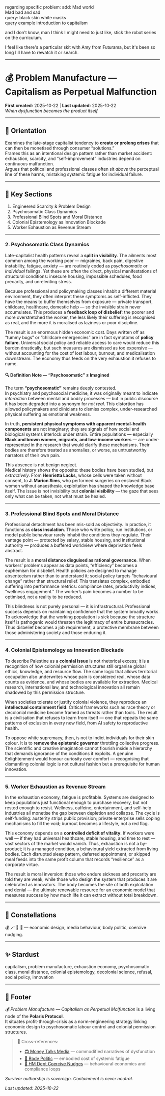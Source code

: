 regarding specific problem:
add:
Mad world  
Mad bad and sad  
query: black skin white masks  
query example introduction to capitalism  

and I don't know, man I think I might need to just like, stick the robot series on the curriculum.  

I feel like there's a particular skit with Amy from Futurama, but it's been so long I'll have to rewatch it or search.  

---

# 💰 Problem Manufacture — Capitalism as Perpetual Malfunction  
**First created:** 2025-10-22 | **Last updated:** 2025-10-22  
*When dysfunction becomes the product itself.*

---

## 🧭 Orientation  
Examines the late-stage capitalist tendency to **create or prolong crises** that can then be monetised through consumer “solutions.”  
Frames this as an intentional design pattern rather than market accident: exhaustion, scarcity, and “self-improvement” industries depend on continuous malfunction.  
Argues that political and professional classes often sit *above* the perceptual line of these harms, mistaking systemic fatigue for individual failure.

---

## 📑 Key Sections  
1. Engineered Scarcity & Problem Design  
2. Psychosomatic Class Dynamics  
3. Professional Blind Spots and Moral Distance  
4. Colonial Epistemology as Innovation Blockade  
5. Worker Exhaustion as Revenue Stream  

---

### 2. Psychosomatic Class Dynamics  

Late-capitalist health patterns reveal a **split in visibility**. The ailments most common among the working poor — migraines, back pain, digestive instability, fatigue, anxiety — are routinely coded as *psychosomatic* or *individual* failings. Yet these are often the direct, physical manifestations of structural conditions: insecure housing, impossible schedules, food precarity, and unrelenting stress.  

Because professional and policymaking classes inhabit a different material environment, they often interpret these symptoms as self-inflicted. They have the means to buffer themselves from exposure — private transport, childcare, healthcare, domestic help — so the invisible strain never accumulates. This produces a **feedback loop of disbelief**: the poorer and more overstretched the worker, the less likely their suffering is recognised as real, and the more it is moralised as laziness or poor discipline.  

The result is an enormous hidden economic cost. Days written off as “tummy bugs” or “childcare emergencies” are in fact symptoms of **policy failure**. Universal social policy and reliable access to care would reduce this burden drastically, but such measures are dismissed as too expensive — without accounting for the cost of lost labour, burnout, and medicalisation downstream. The economy thus feeds on the very exhaustion it refuses to name.

#### 🔍 Definition Note — “Psychosomatic” ≠ Imagined  

The term **“psychosomatic”** remains deeply contested.  
In psychiatry and psychosocial medicine, it was originally meant to indicate *interaction* between mental and bodily processes — but in public discourse it has been degraded into a synonym for *not real*. This distortion has allowed policymakers and clinicians to dismiss complex, under-researched physical suffering as emotional weakness.  

In truth, **persistent physical symptoms with apparent mental-health components** are not imaginary; they are signals of how social and biological systems interlock under strain. Entire populations — especially **Black and brown women, migrants, and low-income workers** — are under-represented in the research that would clarify these mechanisms. Their bodies are therefore treated as anomalies, or worse, as untrustworthy narrators of their own pain.  

This absence is not benign neglect.  
Medical history shows the opposite: these bodies have been studied, but *extractively*. From **Henrietta Lacks**, whose cells were taken without consent, to **J. Marion Sims**, who performed surgeries on enslaved Black women without anaesthesia, exploitation has shaped the knowledge base itself. The issue is not invisibility but **colonial visibility** — the gaze that sees only what can be taken, not what must be healed.

---

### 3. Professional Blind Spots and Moral Distance  

Professional detachment has been mis-sold as objectivity. In practice, it functions as **class insulation**. Those who write policy, run institutions, or model public behaviour rarely inhabit the conditions they regulate. Their vantage point — protected by salary, stable housing, and institutional authority — produces a buffered worldview where deprivation feels abstract.  

The result is a **moral distance disguised as rational governance**. When workers’ problems appear as data points, “efficiency” becomes a euphemism for disbelief. Health policies are designed to manage absenteeism rather than to understand it; social policy targets “behavioural change” rather than structural relief. This translates complex, embodied suffering into performance metrics: compliance rates, productivity indices, “wellness engagement.” The worker’s pain becomes a number to be optimised, not a reality to be reduced.  

This blindness is not purely personal — it is infrastructural. Professional success depends on maintaining confidence that the system broadly works. To acknowledge that the working population is sick because the structure itself is pathogenic would threaten the legitimacy of entire bureaucracies. Thus disbelief becomes a job requirement, a protective membrane between those administering society and those enduring it.

---

### 4. Colonial Epistemology as Innovation Blockade  

To describe Palestine as a **colonial issue** is not rhetorical excess; it is a recognition of how colonial permission structures still organise global ethics, knowledge, and resource flow. The same logic that allows territorial occupation also underwrites whose pain is considered real, whose data counts as evidence, and whose bodies are available for extraction. Medical research, international law, and technological innovation all remain shadowed by this permission structure.  

When societies tolerate or justify colonial violence, they reproduce an **intellectual containment field**. Critical frameworks such as race theory or decolonial medicine become framed as threats rather than tools. The result is a civilisation that refuses to learn from itself — one that repeats the same patterns of exclusion in every new field, from AI safety to reproductive health.  

To oppose white supremacy, then, is not to indict individuals for their skin colour. It is to **remove the epistemic governor** throttling collective progress. The scientific and creative imagination cannot flourish inside a hierarchy that demands ignorance of the conditions it exploits. A genuine Enlightenment would honour curiosity over comfort — recognising that dismantling colonial logic is not cultural fashion but a prerequisite for human innovation.

---

### 5. Worker Exhaustion as Revenue Stream  

In the exhaustion economy, fatigue is profitable. Systems are designed to keep populations just functional enough to purchase recovery, but not rested enough to resist. Wellness, caffeine, entertainment, and self-help industries all monetise the gap between depletion and collapse. The cycle is self-funding: austerity strips public provision; private enterprise sells coping mechanisms to fill the void; burnout becomes a lifestyle, not a red flag.  

This economy depends on a **controlled deficit of vitality**. If workers were well — if they had universal healthcare, stable housing, and time to rest — vast sectors of the market would vanish. Thus, exhaustion is not a by-product; it is a managed condition, a behavioural yield extracted from living bodies. Each disrupted sleep pattern, deferred appointment, or skipped meal feeds into the same profit column that records “resilience” as a corporate virtue.  

The result is moral inversion: those who endure sickness and precarity are told they are weak, while those who design the system that produces it are celebrated as innovators. The body becomes the site of both exploitation and denial — the ultimate renewable resource for an economic model that measures success by how much life it can extract without total breakdown.

---

## 🌌 Constellations  
💰 🪄 🐝 🧠 — economic design, media behaviour, body politic, coercive nudging.

---

## ✨ Stardust  
capitalism, problem manufacture, exhaustion economy, psychosomatic class, moral distance, colonial epistemology, decolonial science, refusal, social policy, innovation  

---

## 🏮 Footer  
*💰 Problem Manufacture — Capitalism as Perpetual Malfunction* is a living node of the **Polaris Protocol**.  
It situates profit-through-crisis as a norm-engineering strategy linking economic design to psychosomatic labour control and colonial permission structures.  

> 📡 Cross-references:  
> - [📺 Money Talks Media](../📺_Money_Talks_Media/README.md) — commodified narratives of dysfunction  
> - [🐝 Body Politic](../../🫀_Our_Hearts_Our_Minds/🐝_Body_Politic/README.md) — embodied cost of systemic fatigue  
> - [🧠 HM Dept Coercive Nudges](../🧠_HM_Dept_Coercive_Nudges/README.md) — behavioural economics and compliance loops  

*Survivor authorship is sovereign. Containment is never neutral.*  

_Last updated: 2025-10-22_
